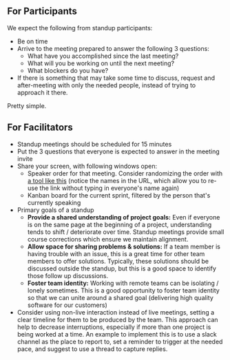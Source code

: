 ## For Participants

We expect the following from standup participants:

* Be on time
* Arrive to the meeting prepared to answer the following 3 questions:
  * What have you accomplished since the last meeting?
  * What will you be working on until the next meeting?
  * What blockers do you have?
* If there is something that may take some time to discuss, request and
  after-meeting with only the needed people, instead of trying to approach it
  there.

Pretty simple.

## For Facilitators

* Standup meetings should be scheduled for 15 minutes
* Put the 3 questions that everyone is expected to answer in the meeting invite
* Share your screen, with following windows open:
  * Speaker order for that meeting. Consider randomizing the order with [a tool like this](https://www.browserling.com/tools/random-lines?input=Jack%0AJill%0ADiane) (notice the names in the URL, which allow you to re-use the link without typing in everyone's name again)
  * Kanban board for the current sprint, filtered by the person that's currently speaking
* Primary goals of a standup
  * **Provide a shared understanding of project goals:** Even if everyone is on the same page at the beginning of a project, understanding tends to shift / deteriorate over time. Standup meetings provide small course corrections which ensure we maintain alignment.
  * **Allow space for sharing problems & solutions:** If a team member is having trouble with an issue, this is a great time for other team members to offer solutions. Typically, these solutions should be discussed outside the standup, but this is a good space to identify those follow up discussions.
  * **Foster team identity:** Working with remote teams can be isolating / lonely sometimes. This is a good opportunity to foster team identity so that we can unite around a shared goal (delivering high quality software for our customers)
* Consider using non-live interaction instead of live meetings, setting a clear
  timeline for them to be produced by the team.
  This approach can help to decrease interruptions, especially if more than one
  project is being worked at a time.
  An example to implement this is to use a slack channel as the place to report
  to, set a reminder to trigger at the needed pace, and suggest to use a thread
  to capture replies.

